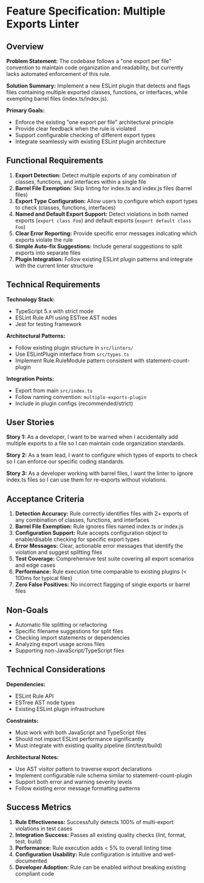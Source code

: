 # Feature Specification: Multiple Exports Linter

## Overview

**Problem Statement:** The codebase follows a "one export per file" convention to maintain code organization and readability, but currently lacks automated enforcement of this rule.

**Solution Summary:** Implement a new ESLint plugin that detects and flags files containing multiple exported classes, functions, or interfaces, while exempting barrel files (index.ts/index.js).

**Primary Goals:**

- Enforce the existing "one export per file" architectural principle
- Provide clear feedback when the rule is violated
- Support configurable checking of different export types
- Integrate seamlessly with existing ESLint plugin architecture

## Functional Requirements

1. **Export Detection:** Detect multiple exports of any combination of classes, functions, and interfaces within a single file
2. **Barrel File Exemption:** Skip linting for index.ts and index.js files (barrel files)
3. **Export Type Configuration:** Allow users to configure which export types to check (classes, functions, interfaces)
4. **Named and Default Export Support:** Detect violations in both named exports (`export class Foo`) and default exports (`export default class Foo`)
5. **Clear Error Reporting:** Provide specific error messages indicating which exports violate the rule
6. **Simple Auto-fix Suggestions:** Include general suggestions to split exports into separate files
7. **Plugin Integration:** Follow existing ESLint plugin patterns and integrate with the current linter structure

## Technical Requirements

**Technology Stack:**

- TypeScript 5.x with strict mode
- ESLint Rule API using ESTree AST nodes
- Jest for testing framework

**Architectural Patterns:**

- Follow existing plugin structure in `src/linters/`
- Use ESLintPlugin interface from `src/types.ts`
- Implement Rule.RuleModule pattern consistent with statement-count-plugin

**Integration Points:**

- Export from main `src/index.ts`
- Follow naming convention: `multiple-exports-plugin`
- Include in plugin configs (recommended/strict)

## User Stories

**Story 1:** As a developer, I want to be warned when I accidentally add multiple exports to a file so I can maintain code organization standards.

**Story 2:** As a team lead, I want to configure which types of exports to check so I can enforce our specific coding standards.

**Story 3:** As a developer working with barrel files, I want the linter to ignore index.ts files so I can use them for re-exports without violations.

## Acceptance Criteria

1. **Detection Accuracy:** Rule correctly identifies files with 2+ exports of any combination of classes, functions, and interfaces
2. **Barrel File Exemption:** Rule ignores files named index.ts or index.js
3. **Configuration Support:** Rule accepts configuration object to enable/disable checking for specific export types
4. **Error Messages:** Clear, actionable error messages that identify the violation and suggest splitting files
5. **Test Coverage:** Comprehensive test suite covering all export scenarios and edge cases
6. **Performance:** Rule execution time comparable to existing plugins (< 100ms for typical files)
7. **Zero False Positives:** No incorrect flagging of single exports or barrel files

## Non-Goals

- Automatic file splitting or refactoring
- Specific filename suggestions for split files
- Checking import statements or dependencies
- Analyzing export usage across files
- Supporting non-JavaScript/TypeScript files

## Technical Considerations

**Dependencies:**

- ESLint Rule API
- ESTree AST node types
- Existing ESLint plugin infrastructure

**Constraints:**

- Must work with both JavaScript and TypeScript files
- Should not impact ESLint performance significantly
- Must integrate with existing quality pipeline (lint/test/build)

**Architectural Notes:**

- Use AST visitor pattern to traverse export declarations
- Implement configurable rule schema similar to statement-count-plugin
- Support both error and warning severity levels
- Follow existing error message formatting patterns

## Success Metrics

1. **Rule Effectiveness:** Successfully detects 100% of multi-export violations in test cases
2. **Integration Success:** Passes all existing quality checks (lint, format, test, build)
3. **Performance:** Rule execution adds < 5% to overall linting time
4. **Configuration Usability:** Rule configuration is intuitive and well-documented
5. **Developer Adoption:** Rule can be enabled without breaking existing compliant code
